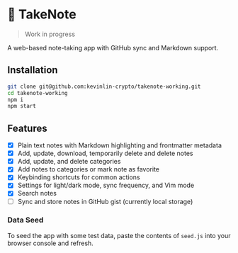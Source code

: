 # 📝 TakeNote

> Work in progress

A web-based note-taking app with GitHub sync and Markdown support.

## Installation

```bash
git clone git@github.com:kevinlin-crypto/takenote-working.git
cd takenote-working
npm i
npm start
```

## Features

- [x] Plain text notes with Markdown highlighting and frontmatter metadata
- [x] Add, update, download, temporarily delete and delete notes
- [x] Add, update, and delete categories
- [x] Add notes to categories or mark note as favorite
- [x] Keybinding shortcuts for common actions
- [x] Settings for light/dark mode, sync frequency, and Vim mode
- [x] Search notes
- [ ] Sync and store notes in GitHub gist (currently local storage)

### Data Seed

To seed the app with some test data, paste the contents of `seed.js` into your browser console and refresh.
